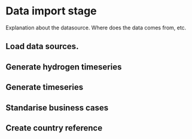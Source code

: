 # Data import stage

Explanation about the datasource. Where does the data comes from, etc.

## Load data sources.

## Generate hydrogen timeseries

## Generate timeseries

## Standarise business cases

## Create country reference

